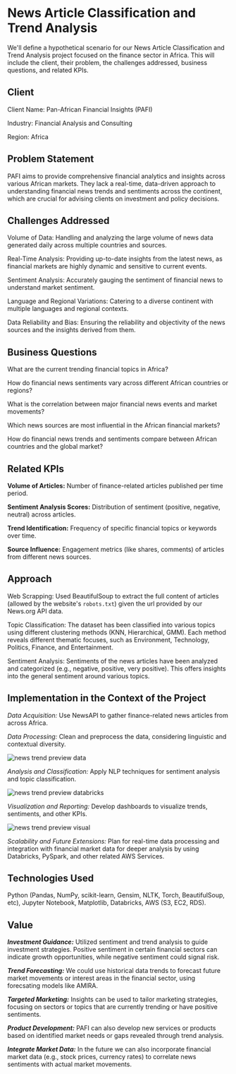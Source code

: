 # News Article Classification and Trend Analysis

We'll define a hypothetical scenario for our News Article Classification and Trend Analysis project focused on the finance sector in Africa. This will include the client, their problem, the challenges addressed, business questions, and related KPIs.

## Client
Client Name: Pan-African Financial Insights (PAFI)

Industry: Financial Analysis and Consulting

Region: Africa

## Problem Statement
PAFI aims to provide comprehensive financial analytics and insights across various African markets. They lack a real-time, data-driven approach to understanding financial news trends and sentiments across the continent, which are crucial for advising clients on investment and policy decisions.

## Challenges Addressed
Volume of Data: Handling and analyzing the large volume of news data generated daily across multiple countries and sources.

Real-Time Analysis: Providing up-to-date insights from the latest news, as financial markets are highly dynamic and sensitive to current events.

Sentiment Analysis: Accurately gauging the sentiment of financial news to understand market sentiment.

Language and Regional Variations: Catering to a diverse continent with multiple languages and regional contexts.

Data Reliability and Bias: Ensuring the reliability and objectivity of the news sources and the insights derived from them.

## Business Questions

What are the current trending financial topics in Africa?

How do financial news sentiments vary across different African countries or regions?

What is the correlation between major financial news events and market movements?

Which news sources are most influential in the African financial markets?

How do financial news trends and sentiments compare between African countries and the global market?

## Related KPIs

**Volume of Articles:** Number of finance-related articles published per time period.

**Sentiment Analysis Scores:** Distribution of sentiment (positive, negative, neutral) across articles.

**Trend Identification:** Frequency of specific financial topics or keywords over time.

**Source Influence:** Engagement metrics (like shares, comments) of articles from different news sources.



## Approach

Web Scrapping: Used BeautifulSoup to extract the full content of articles (allowed by the website's `robots.txt`) given the url provided by our News.org API data.

Topic Classification: The dataset has been classified into various topics using different clustering methods (KNN, Hierarchical, GMM). Each method reveals different thematic focuses, such as Environment, Technology, Politics, Finance, and Entertainment.

Sentiment Analysis: Sentiments of the news articles have been analyzed and categorized (e.g., negative, positive, very positive). This offers insights into the general sentiment around various topics.



## Implementation in the Context of the Project

*Data Acquisition:* Use NewsAPI to gather finance-related news articles from across Africa.

*Data Processing:* Clean and preprocess the data, considering linguistic and contextual diversity.

![news trend preview data](https://github.com/Lindelani-3/news-classification-trend-analysis/assets/99859713/640476e9-0019-4b42-a372-d75815948bdc)

*Analysis and Classification:* Apply NLP techniques for sentiment analysis and topic classification.

![news trend preview databricks](https://github.com/Lindelani-3/news-classification-trend-analysis/assets/99859713/b0904dcf-59e5-4a2c-a5a2-20637a43b558)

*Visualization and Reporting:* Develop dashboards to visualize trends, sentiments, and other KPIs.

![news trend preview visual](https://github.com/Lindelani-3/news-classification-trend-analysis/assets/99859713/f8fc17cf-979e-47ce-aa8b-647a49cff160)

*Scalability and Future Extensions:* Plan for real-time data processing and integration with financial market data for deeper analysis by using Databricks, PySpark, and other related AWS Services.

## Technologies Used

Python (Pandas, NumPy, scikit-learn, Gensim, NLTK, Torch, BeautifulSoup, etc), Jupyter Notebook, Matplotlib, Databricks, AWS (S3, EC2, RDS).


## Value

***Investment Guidance:*** Utilized sentiment and trend analysis to guide investment strategies. Positive sentiment in certain financial sectors can indicate growth opportunities, while negative sentiment could signal risk.

***Trend Forecasting:*** We could use historical data trends to forecast future market movements or interest areas in the financial sector, using forecsating models like AMIRA.

***Targeted Marketing:*** Insights can be used to tailor marketing strategies, focusing on sectors or topics that are currently trending or have positive sentiments.

***Product Development:*** PAFI can also develop new services or products based on identified market needs or gaps revealed through trend analysis.

***Integrate Market Data:*** In the future we can also incorporate financial market data (e.g., stock prices, currency rates) to correlate news sentiments with actual market movements.
